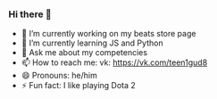 ### Hi there 👋

- 🔭 I’m currently working on my beats store page  
- 🌱 I’m currently learning JS and Python  
- 💬 Ask me about my competencies  
- 📫 How to reach me: vk: https://vk.com/teen1gud8  
- 😄 Pronouns: he/him  
- ⚡ Fun fact: I like playing Dota 2  
